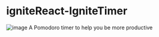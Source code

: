# igniteReact-IgniteTimer
![image](https://github.com/HerculesCamara/igniteReact-IgniteTimer/assets/39931772/21da4b6b-9786-479b-ad04-4649c026ea29)
A Pomodoro timer to help you be more productive
